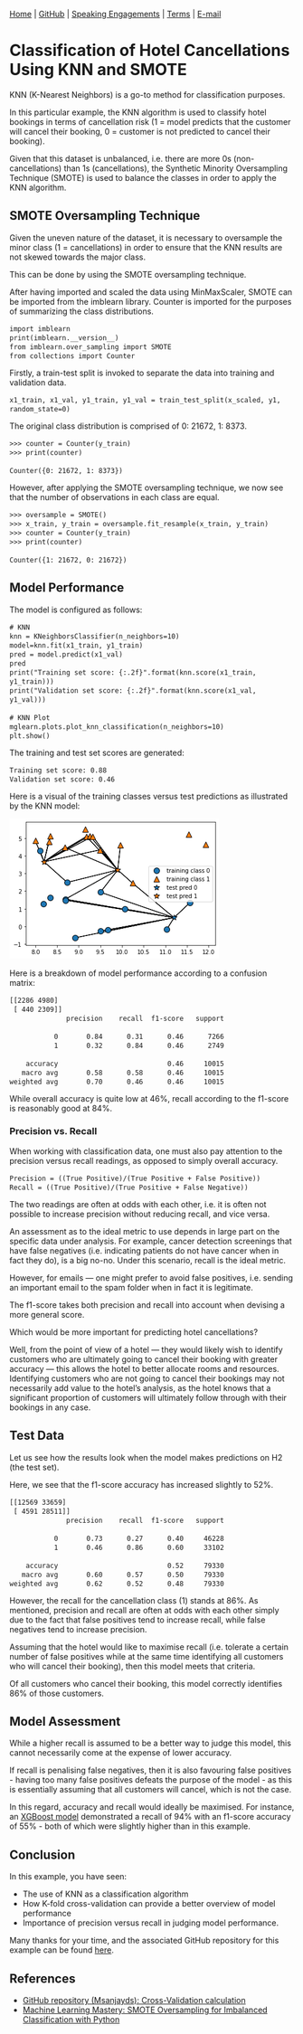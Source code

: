 [Home](https://mgcodesandstats.github.io/) |
[GitHub](https://github.com/mgcodesandstats) |
[Speaking Engagements](https://mgcodesandstats.github.io/speaking-engagements/) |
[Terms](https://mgcodesandstats.github.io/terms/) |
[E-mail](mailto:contact@michael-grogan.com)

# Classification of Hotel Cancellations Using KNN and SMOTE

KNN (K-Nearest Neighbors) is a go-to method for classification purposes.

In this particular example, the KNN algorithm is used to classify hotel bookings in terms of cancellation risk (1 = model predicts that the customer will cancel their booking, 0 = customer is not predicted to cancel their booking).

Given that this dataset is unbalanced, i.e. there are more 0s (non-cancellations) than 1s (cancellations), the Synthetic Minority Oversampling Technique (SMOTE) is used to balance the classes in order to apply the KNN algorithm.

## SMOTE Oversampling Technique

Given the uneven nature of the dataset, it is necessary to oversample the minor class (1 = cancellations) in order to ensure that the KNN results are not skewed towards the major class.

This can be done by using the SMOTE oversampling technique.

After having imported and scaled the data using MinMaxScaler, SMOTE can be imported from the imblearn library. Counter is imported for the purposes of summarizing the class distributions.

```
import imblearn
print(imblearn.__version__)
from imblearn.over_sampling import SMOTE
from collections import Counter
```

Firstly, a train-test split is invoked to separate the data into training and validation data.

```
x1_train, x1_val, y1_train, y1_val = train_test_split(x_scaled, y1, random_state=0)
```

The original class distribution is comprised of 0: 21672, 1: 8373.

```
>>> counter = Counter(y_train)
>>> print(counter)

Counter({0: 21672, 1: 8373})
```

However, after applying the SMOTE oversampling technique, we now see that the number of observations in each class are equal.

```
>>> oversample = SMOTE()
>>> x_train, y_train = oversample.fit_resample(x_train, y_train)
>>> counter = Counter(y_train)
>>> print(counter)

Counter({1: 21672, 0: 21672})
```

## Model Performance

The model is configured as follows:

```
# KNN
knn = KNeighborsClassifier(n_neighbors=10)
model=knn.fit(x1_train, y1_train)
pred = model.predict(x1_val)
pred
print("Training set score: {:.2f}".format(knn.score(x1_train, y1_train)))
print("Validation set score: {:.2f}".format(knn.score(x1_val, y1_val)))

# KNN Plot
mglearn.plots.plot_knn_classification(n_neighbors=10)
plt.show()
```

The training and test set scores are generated:

```
Training set score: 0.88
Validation set score: 0.46
```

Here is a visual of the training classes versus test predictions as illustrated by the KNN model:

![2_knn.png](2_knn.png)

Here is a breakdown of model performance according to a confusion matrix:

```
[[2286 4980]
 [ 440 2309]]
              precision    recall  f1-score   support

           0       0.84      0.31      0.46      7266
           1       0.32      0.84      0.46      2749

    accuracy                           0.46     10015
   macro avg       0.58      0.58      0.46     10015
weighted avg       0.70      0.46      0.46     10015
```

While overall accuracy is quite low at 46%, recall according to the f1-score is reasonably good at 84%.

### Precision vs. Recall

When working with classification data, one must also pay attention to the precision versus recall readings, as opposed to simply overall accuracy.

```
Precision = ((True Positive)/(True Positive + False Positive))
Recall = ((True Positive)/(True Positive + False Negative))
```

The two readings are often at odds with each other, i.e. it is often not possible to increase precision without reducing recall, and vice versa.

An assessment as to the ideal metric to use depends in large part on the specific data under analysis. For example, cancer detection screenings that have false negatives (i.e. indicating patients do not have cancer when in fact they do), is a big no-no. Under this scenario, recall is the ideal metric.

However, for emails — one might prefer to avoid false positives, i.e. sending an important email to the spam folder when in fact it is legitimate.

The f1-score takes both precision and recall into account when devising a more general score.

Which would be more important for predicting hotel cancellations?

Well, from the point of view of a hotel — they would likely wish to identify customers who are ultimately going to cancel their booking with greater accuracy — this allows the hotel to better allocate rooms and resources. Identifying customers who are not going to cancel their bookings may not necessarily add value to the hotel’s analysis, as the hotel knows that a significant proportion of customers will ultimately follow through with their bookings in any case.

## Test Data

Let us see how the results look when the model makes predictions on H2 (the test set).

Here, we see that the f1-score accuracy has increased slightly to 52%.

```
[[12569 33659]
 [ 4591 28511]]
              precision    recall  f1-score   support

           0       0.73      0.27      0.40     46228
           1       0.46      0.86      0.60     33102

    accuracy                           0.52     79330
   macro avg       0.60      0.57      0.50     79330
weighted avg       0.62      0.52      0.48     79330
```

However, the recall for the cancellation class (1) stands at 86%. As mentioned, precision and recall are often at odds with each other simply due to the fact that false positives tend to increase recall, while false negatives tend to increase precision.

Assuming that the hotel would like to maximise recall (i.e. tolerate a certain number of false positives while at the same time identifying all customers who will cancel their booking), then this model meets that criteria.

Of all customers who cancel their booking, this model correctly identifies 86% of those customers.

## Model Assessment

While a higher recall is assumed to be a better way to judge this model, this cannot necessarily come at the expense of lower accuracy.

If recall is penalising false negatives, then it is also favouring false positives - having too many false positives defeats the purpose of the model - as this is essentially assuming that all customers will cancel, which is not the case.

In this regard, accuracy and recall would ideally be maximised. For instance, an [XGBoost model](https://www.michael-grogan.com/hotel-modelling/articles/boosting) demonstrated a recall of 94% with an f1-score accuracy of 55% - both of which were slightly higher than in this example. 

## Conclusion

In this example, you have seen:

- The use of KNN as a classification algorithm
- How K-fold cross-validation can provide a better overview of model performance
- Importance of precision versus recall in judging model performance.

Many thanks for your time, and the associated GitHub repository for this example can be found [here](https://github.com/MGCodesandStats/hotel-modelling).

## References

- [GitHub repository (Msanjayds): Cross-Validation calculation](https://github.com/Msanjayds/Scikit-learn/blob/master/CrossValidation.ipynb)
- [Machine Learning Mastery: SMOTE Oversampling for Imbalanced Classification with Python](https://machinelearningmastery.com/smote-oversampling-for-imbalanced-classification/)